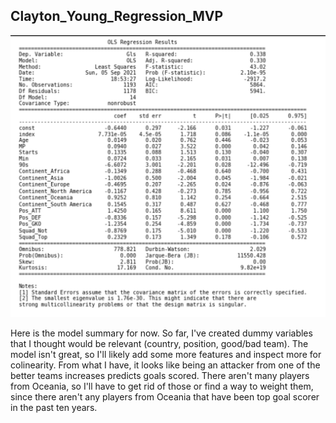 ## Clayton_Young_Regression_MVP


![image](https://github.com/ClaytonYoung/ClaytonYoung.github.io/blob/master/assets/Metis/pic.png?raw=true)

Here is the model summary for now. So far, I've created dummy variables that I thought would be relevant (country, position, good/bad team). The model isn't great, so I'll likely add some more features and inspect more for colinearity. 
From what I have, it looks like being an attacker from one of the better teams increases predicts goals scored. There aren't many players from Oceania, so I'll have to get rid of those or find a way to weight them, since there aren't any players from Oceania that have been top goal scorer in the past ten years. 